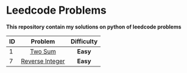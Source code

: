 # Leedcode Problems 

**This repository contain my solutions on python of leedcode problems**

| ID        | Problem           | Difficulty |
| ------------- |:-------------:|:-------------:|
| 1      | [Two Sum](1-two-sum) | **Easy** |
| 7      | [Reverse Integer](7-reverse-integer) | **Easy** |

